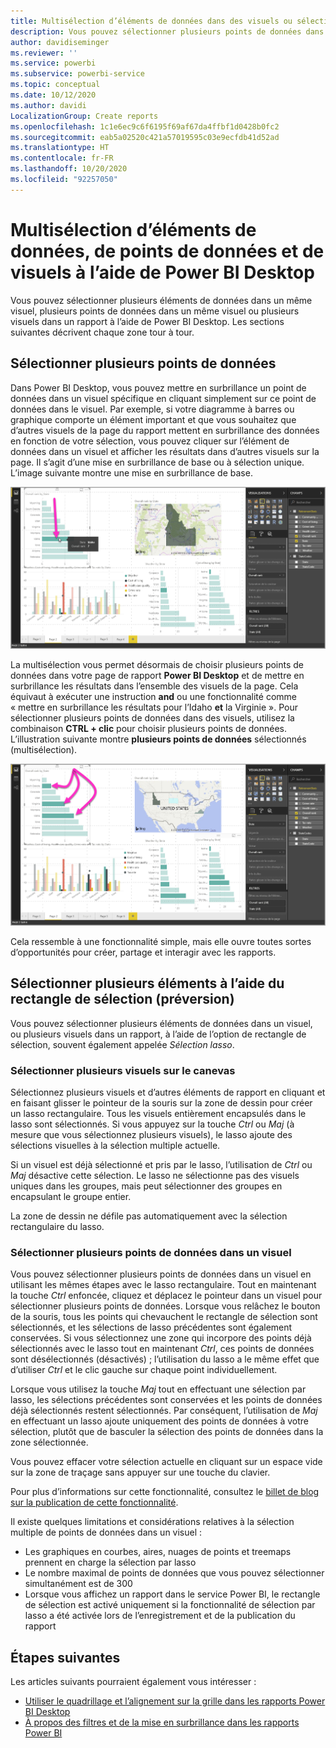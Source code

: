 ```yaml
---
title: Multisélection d’éléments de données dans des visuels ou sélection de plusieurs visuels à l’aide de Power BI Desktop
description: Vous pouvez sélectionner plusieurs points de données dans des visuels Power BI Desktop à l’aide de la combinaison CTRL+clic
author: davidiseminger
ms.reviewer: ''
ms.service: powerbi
ms.subservice: powerbi-service
ms.topic: conceptual
ms.date: 10/12/2020
ms.author: davidi
LocalizationGroup: Create reports
ms.openlocfilehash: 1c1e6ec9c6f6195f69af67da4ffbf1d0428b0fc2
ms.sourcegitcommit: eab5a02520c421a57019595c03e9ecfdb41d52ad
ms.translationtype: HT
ms.contentlocale: fr-FR
ms.lasthandoff: 10/20/2020
ms.locfileid: "92257050"
---
```

# <a name="multi-select-data-elements-data-points-and-visuals-in-power-bi-desktop"></a>Multisélection d’éléments de données, de points de données et de visuels à l’aide de Power BI Desktop

Vous pouvez sélectionner plusieurs éléments de données dans un même visuel, plusieurs points de données dans un même visuel ou plusieurs visuels dans un rapport à l’aide de Power BI Desktop. Les sections suivantes décrivent chaque zone tour à tour.

## <a name="select-multiple-data-points"></a>Sélectionner plusieurs points de données

Dans Power BI Desktop, vous pouvez mettre en surbrillance un point de données dans un visuel spécifique en cliquant simplement sur ce point de données dans le visuel. Par exemple, si votre diagramme à barres ou graphique comporte un élément important et que vous souhaitez que d’autres visuels de la page du rapport mettent en surbrillance des données en fonction de votre sélection, vous pouvez cliquer sur l’élément de données dans un visuel et afficher les résultats dans d’autres visuels sur la page. Il s’agit d’une mise en surbrillance de base ou à sélection unique. L’image suivante montre une mise en surbrillance de base. 

![Point de données unique sélectionné](media/desktop-multi-select/multi-select_01.png)

La multisélection vous permet désormais de choisir plusieurs points de données dans votre page de rapport **Power BI Desktop** et de mettre en surbrillance les résultats dans l’ensemble des visuels de la page. Cela équivaut à exécuter une instruction **and** ou une fonctionnalité comme « mettre en surbrillance les résultats pour l’Idaho **et** la Virginie ». Pour sélectionner plusieurs points de données dans des visuels, utilisez la combinaison **CTRL + clic** pour choisir plusieurs points de données. L’illustration suivante montre **plusieurs points de données** sélectionnés (multisélection).

![Plusieurs points de données sélectionnés](media/desktop-multi-select/multi-select_02.png)

Cela ressemble à une fonctionnalité simple, mais elle ouvre toutes sortes d’opportunités pour créer, partage et interagir avec les rapports. 

## <a name="select-multiple-elements-using-rectangle-select-preview"></a>Sélectionner plusieurs éléments à l’aide du rectangle de sélection (préversion)

Vous pouvez sélectionner plusieurs éléments de données dans un visuel, ou plusieurs visuels dans un rapport, à l’aide de l’option de rectangle de sélection, souvent également appelée *Sélection lasso*. 

### <a name="select-multiple-visuals-on-the-canvas"></a>Sélectionner plusieurs visuels sur le canevas

Sélectionnez plusieurs visuels et d’autres éléments de rapport en cliquant et en faisant glisser le pointeur de la souris sur la zone de dessin pour créer un lasso rectangulaire. Tous les visuels entièrement encapsulés dans le lasso sont sélectionnés. Si vous appuyez sur la touche *Ctrl* ou *Maj* (à mesure que vous sélectionnez plusieurs visuels), le lasso ajoute des sélections visuelles à la sélection multiple actuelle. 

Si un visuel est déjà sélectionné et pris par le lasso, l’utilisation de *Ctrl* ou *Maj* désactive cette sélection. Le lasso ne sélectionne pas des visuels uniques dans les groupes, mais peut sélectionner des groupes en encapsulant le groupe entier.

La zone de dessin ne défile pas automatiquement avec la sélection rectangulaire du lasso. 

### <a name="select-multiple-data-points-in-a-visual"></a>Sélectionner plusieurs points de données dans un visuel

Vous pouvez sélectionner plusieurs points de données dans un visuel en utilisant les mêmes étapes avec le lasso rectangulaire. Tout en maintenant la touche *Ctrl* enfoncée, cliquez et déplacez le pointeur dans un visuel pour sélectionner plusieurs points de données. Lorsque vous relâchez le bouton de la souris, tous les points qui chevauchent le rectangle de sélection sont sélectionnés, et les sélections de lasso précédentes sont également conservées. Si vous sélectionnez une zone qui incorpore des points déjà sélectionnés avec le lasso tout en maintenant *Ctrl*, ces points de données sont désélectionnés (désactivés) ; l’utilisation du lasso a le même effet que d’utiliser *Ctrl* et le clic gauche sur chaque point individuellement. 

Lorsque vous utilisez la touche *Maj* tout en effectuant une sélection par lasso, les sélections précédentes sont conservées et les points de données déjà sélectionnés restent sélectionnés. Par conséquent, l’utilisation de *Maj* en effectuant un lasso ajoute uniquement des points de données à votre sélection, plutôt que de basculer la sélection des points de données dans la zone sélectionnée.

Vous pouvez effacer votre sélection actuelle en cliquant sur un espace vide sur la zone de traçage sans appuyer sur une touche du clavier.

Pour plus d’informations sur cette fonctionnalité, consultez le [billet de blog sur la publication de cette fonctionnalité](https://powerbi.microsoft.com/blog/power-bi-desktop-august-2020-feature-summary/#_Data_point).

Il existe quelques limitations et considérations relatives à la sélection multiple de points de données dans un visuel :

* Les graphiques en courbes, aires, nuages de points et treemaps prennent en charge la sélection par lasso
* Le nombre maximal de points de données que vous pouvez sélectionner simultanément est de 300
* Lorsque vous affichez un rapport dans le service Power BI, le rectangle de sélection est activé uniquement si la fonctionnalité de sélection par lasso a été activée lors de l’enregistrement et de la publication du rapport

## <a name="next-steps"></a>Étapes suivantes

Les articles suivants pourraient également vous intéresser :

* [Utiliser le quadrillage et l’alignement sur la grille dans les rapports Power BI Desktop](desktop-gridlines-snap-to-grid.md)
* [À propos des filtres et de la mise en surbrillance dans les rapports Power BI](power-bi-reports-filters-and-highlighting.md)

